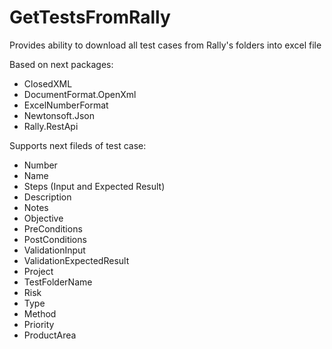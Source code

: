 # GetTestsFromRally

<p>Provides ability to download all test cases from Rally's folders into excel file</p>

<p>Based on next packages:</p>
<ul>
  <li>ClosedXML</li>
  <li>DocumentFormat.OpenXml</li>
  <li>ExcelNumberFormat</li>
  <li>Newtonsoft.Json</li>
  <li>Rally.RestApi</li>
</ul>

<p>Supports next fileds of test case:</p>
<ul>
  <li>Number</li>
  <li>Name</li>
  <li>Steps (Input and Expected Result)</li>
  <li>Description</li>
  <li>Notes</li>
  <li>Objective</li>
  <li>PreConditions</li>
  <li>PostConditions</li>
  <li>ValidationInput</li>
  <li>ValidationExpectedResult</li>
  <li>Project</li>
  <li>TestFolderName</li>
  <li>Risk</li>
  <li>Type</li>
  <li>Method</li>
  <li>Priority</li>
  <li>ProductArea</li>
</ul>  

